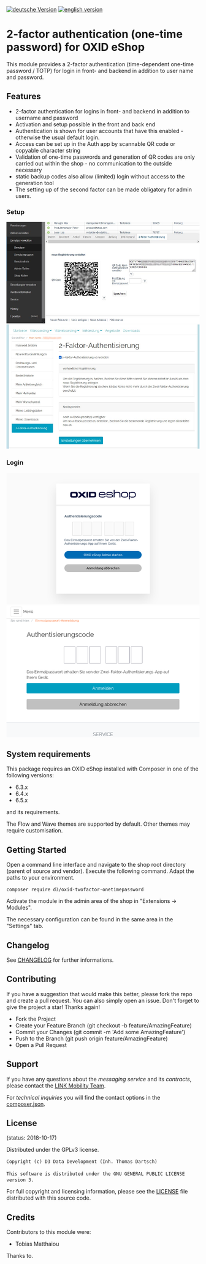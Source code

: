 [![deutsche Version](https://logos.oxidmodule.com/de2_xs.svg)](README.md)
[![english version](https://logos.oxidmodule.com/en2_xs.svg)](README.en.md)

# 2-factor authentication (one-time password) for OXID eShop

This module provides a 2-factor authentication (time-dependent one-time password / TOTP) for login in front- and backend in addition to user name and password.

## Features

- 2-factor authentication for logins in front- and backend in addition to username and password
- Activation and setup possible in the front and back end
- Authentication is shown for user accounts that have this enabled - otherwise the usual default login.
- Access can be set up in the Auth app by scannable QR code or copyable character string
- Validation of one-time passwords and generation of QR codes are only carried out within the shop - no communication to the outside necessary
- static backup codes also allow (limited) login without access to the generation tool
- The setting up of the second factor can be made obligatory for admin users.

### Setup
![Setup Backend](assets/setup_backend.jpg "Setup Backend")
![Setup Frontend](assets/setup_frontend.jpg "Setup Frontend")

### Login
![Login Backend](assets/login_backend.png "Login Backend")
![Login Frontend](assets/login_frontend.png "Login Frontend")

## System requirements

This package requires an OXID eShop installed with Composer in one of the following versions:

- 6.3.x
- 6.4.x
- 6.5.x

and its requirements.

The Flow and Wave themes are supported by default. Other themes may require customisation.

## Getting Started

Open a command line interface and navigate to the shop root directory (parent of source and vendor). Execute the following command. Adapt the paths to your environment.

```
composer require d3/oxid-twofactor-onetimepassword
```

Activate the module in the admin area of the shop in "Extensions -> Modules".

The necessary configuration can be found in the same area in the "Settings" tab.

## Changelog

See [CHANGELOG](CHANGELOG.md) for further informations.

## Contributing

If you have a suggestion that would make this better, please fork the repo and create a pull request. You can also simply open an issue. Don't forget to give the project a star! Thanks again!

- Fork the Project
- Create your Feature Branch (git checkout -b feature/AmazingFeature)
- Commit your Changes (git commit -m 'Add some AmazingFeature')
- Push to the Branch (git push origin feature/AmazingFeature)
- Open a Pull Request

## Support

If you have any questions about the *messaging service* and its *contracts*, please contact the [LINK Mobility Team](https://www.linkmobility.de/kontakt).

For *technical inquiries* you will find the contact options in the [composer.json](composer.json).

## License
(status: 2018-10-17)

Distributed under the GPLv3 license.

```
Copyright (c) D3 Data Development (Inh. Thomas Dartsch)

This software is distributed under the GNU GENERAL PUBLIC LICENSE version 3.
```

For full copyright and licensing information, please see the [LICENSE](LICENSE.md) file distributed with this source code.

## Credits

Contributors to this module were:

- Tobias Matthaiou

Thanks to.